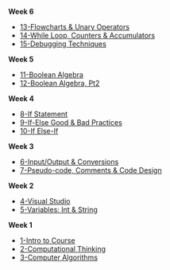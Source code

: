 
**Week 6**
- [13-Flowcharts & Unary Operators](Markdown/13_flowcharts_unary_operators.md)
- [14-While Loop, Counters & Accumulators](Markdown/14_while_loop_counters_accumulators.md)
- [15-Debugging Techniques](Markdown/15_debugging.md)

**Week 5**
- [11-Boolean Algebra](Markdown/11_boolean_algebra.md)
- [12-Boolean Algebra, Pt2](Markdown/12_boolean_algebra_cont.md)

**Week 4**
- [8-If Statement](Markdown/08_if_statements.md)
- [9-If-Else Good & Bad Practices](Markdown/09_if_else_bad_practices.md)
- [10-If Else-If](Markdown/10_if_else-if.md)

**Week 3** 
- [6-Input/Output & Conversions](Markdown/06_input_output_string_conversions.md)
- [7-Pseudo-code, Comments & Code Design](Markdown/07_pseudocode_comments_coding_process)

**Week 2**
- [4-Visual Studio](Markdown/04_visualstudio.md)
- [5-Variables: Int & String](Markdown/05_variables_int_strings.md)

**Week 1**
- [1-Intro to Course](Markdown/01_intro_to_the_course.md)
- [2-Computational Thinking](Markdown/02_computational_thinking.md)
- [3-Computer Algorithms](Markdown/03_computer_algorithms.md)

